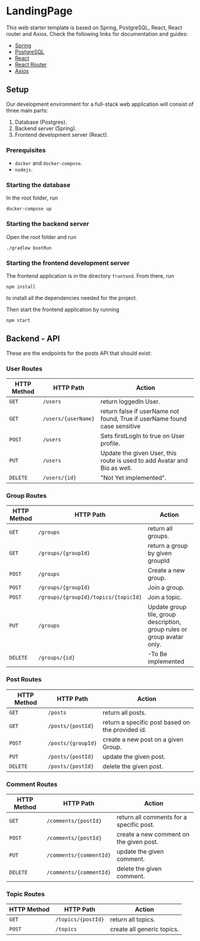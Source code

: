 # LandingPage

This web starter template is based on Spring, PostgreSQL, React, React router and Axios. Check the following links for documentation and guides:

- [Spring](https://spring.io/projects/spring-boot)
- [PostgreSQL](https://www.postgresql.org)
- [React](https://reactjs.org)
- [React Router](https://reacttraining.com/react-router/web/guides/quick-start)
- [Axios](https://github.com/axios/axios)

## Setup
Our development environment for a full-stack web application will consist of three main parts:

1. Database (Postgres).
2. Backend server (Spring).
3. Frontend development server (React).

### Prerequisites
- `docker` and `docker-compose`.
- `nodejs`.

### Starting the database
In the root folder, run
```
docker-compose up
```

### Starting the backend server
Open the root folder and run
```
./gradlew bootRun
```

### Starting the frontend development server
The frontend application is in the directory `frontend`. From there, run 
```
npm install
```
to install all the dependencies needed for the project.

Then start the frontend application by running
```
npm start
```

## Backend - API

These are the endpoints for the posts API that should exist:

### User Routes

| HTTP Method | HTTP Path | Action |
| ------------|-----------|--------|
| `GET`    | `/users`      | return loggedIn User. |
| `GET`    | `/users/{userName}` | return false if userName not found, True if userName found case sensitive|
| `POST`   | `/users`      | Sets firstLogIn to true on User profile.|
| `PUT`    | `/users` | Update the given User, this route is used to add Avatar and Bio as well.|
| `DELETE` | `/users/{id}` | "Not Yet implemented".|

### Group Routes

| HTTP Method | HTTP Path | Action |
| ------------|-----------|--------|
| `GET`    | `/groups`      | return all groups. |
| `GET`    | `/groups/{groupId}` | return a group by given groupId|
| `POST`   | `/groups`      | Create a new group.|
| `POST`   | `/groups/{groupId}`      | Join a group.|
| `POST`   | `/groups/{groupId}/topics/{topicId}`      | Join a topic.|
| `PUT`    | `/groups` | Update group tile, group description, group rules or group avatar only.|
| `DELETE` | `/groups/{id}` | -To Be implemented |

### Post Routes

| HTTP Method | HTTP Path | Action |
| ------------|-----------|--------|
| `GET`    | `/posts`      | return all posts. |
| `GET`    | `/posts/{postId}` | return a specific post based on the provided id.|
| `POST`   | `/posts/{groupId}`      | create a new post on a given Group.|
| `PUT`    | `/posts/{postId}` | update the given post.|
| `DELETE` | `/posts/{postId}` | delete the given post.|

### Comment Routes

| HTTP Method | HTTP Path | Action |
| ------------|-----------|--------|
| `GET`    | `/comments/{postId}`      | return all comments for a specific post. |
| `POST`   | `/comments/{postId}`      | create a new comment on the given post.|
| `PUT`    | `/comments/{commentId}` | update the given comment.|
| `DELETE` | `/comments/{commentId}` | delete the given comment.|

### Topic Routes

| HTTP Method | HTTP Path | Action |
| ------------|-----------|--------|
| `GET`    | `/topics/{postId}`      | return all topics. |
| `POST`   | `/topics`      | create all generic topics.|

